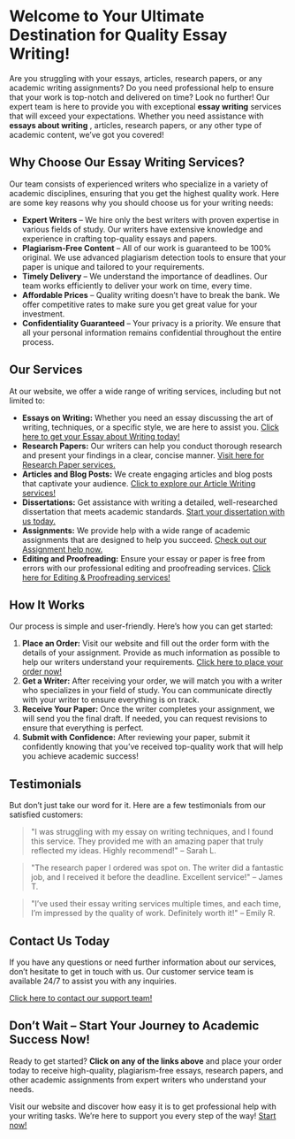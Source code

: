 # Welcome to Your Ultimate Destination for Quality Essay Writing!

Are you struggling with your essays, articles, research papers, or any academic writing assignments? Do you need professional help to ensure that your work is top-notch and delivered on time? Look no further! Our expert team is here to provide you with exceptional **essay writing** services that will exceed your expectations. Whether you need assistance with **essays about writing** , articles, research papers, or any other type of academic content, we’ve got you covered!

## Why Choose Our Essay Writing Services?

Our team consists of experienced writers who specialize in a variety of academic disciplines, ensuring that you get the highest quality work. Here are some key reasons why you should choose us for your writing needs:

- **Expert Writers** – We hire only the best writers with proven expertise in various fields of study. Our writers have extensive knowledge and experience in crafting top-quality essays and papers.
- **Plagiarism-Free Content** – All of our work is guaranteed to be 100% original. We use advanced plagiarism detection tools to ensure that your paper is unique and tailored to your requirements.
- **Timely Delivery** – We understand the importance of deadlines. Our team works efficiently to deliver your work on time, every time.
- **Affordable Prices** – Quality writing doesn’t have to break the bank. We offer competitive rates to make sure you get great value for your investment.
- **Confidentiality Guaranteed** – Your privacy is a priority. We ensure that all your personal information remains confidential throughout the entire process.

## Our Services

At our website, we offer a wide range of writing services, including but not limited to:

- **Essays on Writing:** Whether you need an essay discussing the art of writing, techniques, or a specific style, we are here to assist you. [Click here to get your Essay about Writing today!](https://tinyurl.com/topessay?keyword=essays+about+writing)
- **Research Papers:** Our writers can help you conduct thorough research and present your findings in a clear, concise manner. [Visit here for Research Paper services.](https://tinyurl.com/topessay?keyword=essays+about+writing)
- **Articles and Blog Posts:** We create engaging articles and blog posts that captivate your audience. [Click to explore our Article Writing services!](https://tinyurl.com/topessay?keyword=essays+about+writing)
- **Dissertations:** Get assistance with writing a detailed, well-researched dissertation that meets academic standards. [Start your dissertation with us today.](https://tinyurl.com/topessay?keyword=essays+about+writing)
- **Assignments:** We provide help with a wide range of academic assignments that are designed to help you succeed. [Check out our Assignment help now.](https://tinyurl.com/topessay?keyword=essays+about+writing)
- **Editing and Proofreading:** Ensure your essay or paper is free from errors with our professional editing and proofreading services. [Click here for Editing & Proofreading services!](https://tinyurl.com/topessay?keyword=essays+about+writing)

## How It Works

Our process is simple and user-friendly. Here’s how you can get started:

1. **Place an Order:** Visit our website and fill out the order form with the details of your assignment. Provide as much information as possible to help our writers understand your requirements. [Click here to place your order now!](https://tinyurl.com/topessay?keyword=essays+about+writing)
2. **Get a Writer:** After receiving your order, we will match you with a writer who specializes in your field of study. You can communicate directly with your writer to ensure everything is on track.
3. **Receive Your Paper:** Once the writer completes your assignment, we will send you the final draft. If needed, you can request revisions to ensure that everything is perfect.
4. **Submit with Confidence:** After reviewing your paper, submit it confidently knowing that you’ve received top-quality work that will help you achieve academic success!

## Testimonials

But don’t just take our word for it. Here are a few testimonials from our satisfied customers:

> "I was struggling with my essay on writing techniques, and I found this service. They provided me with an amazing paper that truly reflected my ideas. Highly recommend!" – Sarah L.

> "The research paper I ordered was spot on. The writer did a fantastic job, and I received it before the deadline. Excellent service!" – James T.

> "I’ve used their essay writing services multiple times, and each time, I’m impressed by the quality of work. Definitely worth it!" – Emily R.

## Contact Us Today

If you have any questions or need further information about our services, don’t hesitate to get in touch with us. Our customer service team is available 24/7 to assist you with any inquiries.

[Click here to contact our support team!](https://tinyurl.com/topessay?keyword=essays+about+writing)

## Don’t Wait – Start Your Journey to Academic Success Now!

Ready to get started? **Click on any of the links above** and place your order today to receive high-quality, plagiarism-free essays, research papers, and other academic assignments from expert writers who understand your needs.

Visit our website and discover how easy it is to get professional help with your writing tasks. We’re here to support you every step of the way! [Start now!](https://tinyurl.com/topessay?keyword=essays+about+writing)
